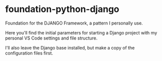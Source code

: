 # foundation-python-django
Foundation for the DJANGO Framework, a pattern I personally use.

Here you'll find the initial parameters for starting a Django project with my personal VS Code settings and file structure.

I'll also leave the Django base installed, but make a copy of the configuration files first.
